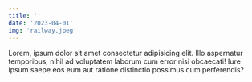 ```yaml
---
title: ''
date: '2023-04-01'
img: 'railway.jpeg'
---
```


Lorem, ipsum dolor sit amet consectetur adipisicing elit. Illo aspernatur temporibus, nihil ad voluptatem laborum cum error nisi obcaecati! Iure ipsum saepe eos eum aut ratione distinctio possimus cum perferendis?

